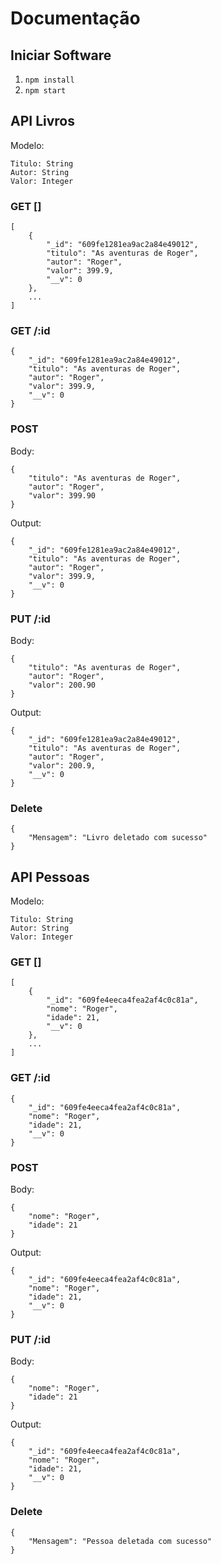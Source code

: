 # Documentação

## Iniciar Software


1. `npm install`
2. `npm start`

## API Livros

Modelo:
```
Titulo: String
Autor: String
Valor: Integer
```

### GET []
```
[
    {
        "_id": "609fe1281ea9ac2a84e49012",
        "titulo": "As aventuras de Roger",
        "autor": "Roger",
        "valor": 399.9,
        "__v": 0
    },
    ...
]
```

### GET /:id
```
{
    "_id": "609fe1281ea9ac2a84e49012",
    "titulo": "As aventuras de Roger",
    "autor": "Roger",
    "valor": 399.9,
    "__v": 0
}
```

### POST
Body:
```
{
    "titulo": "As aventuras de Roger",
    "autor": "Roger",
    "valor": 399.90
}
```

Output:
```
{
    "_id": "609fe1281ea9ac2a84e49012",
    "titulo": "As aventuras de Roger",
    "autor": "Roger",
    "valor": 399.9,
    "__v": 0
}
```

### PUT /:id
Body:
```
{
    "titulo": "As aventuras de Roger",
    "autor": "Roger",
    "valor": 200.90
}
```

Output:
```
{
    "_id": "609fe1281ea9ac2a84e49012",
    "titulo": "As aventuras de Roger",
    "autor": "Roger",
    "valor": 200.9,
    "__v": 0
}
```

### Delete
```
{
    "Mensagem": "Livro deletado com sucesso"
}
```


## API Pessoas

Modelo:
```
Titulo: String
Autor: String
Valor: Integer
```

### GET []
```
[
    {
        "_id": "609fe4eeca4fea2af4c0c81a",
        "nome": "Roger",
        "idade": 21,
        "__v": 0
    },
    ...
]
```

### GET /:id
```
{
    "_id": "609fe4eeca4fea2af4c0c81a",
    "nome": "Roger",
    "idade": 21,
    "__v": 0
}
```

### POST
Body:
```
{
    "nome": "Roger",
    "idade": 21
}
```

Output:
```
{
    "_id": "609fe4eeca4fea2af4c0c81a",
    "nome": "Roger",
    "idade": 21,
    "__v": 0
}
```

### PUT /:id
Body:
```
{
    "nome": "Roger",
    "idade": 21
}
```

Output:
```
{
    "_id": "609fe4eeca4fea2af4c0c81a",
    "nome": "Roger",
    "idade": 21,
    "__v": 0
}
```

### Delete
```
{
    "Mensagem": "Pessoa deletada com sucesso"
}
```